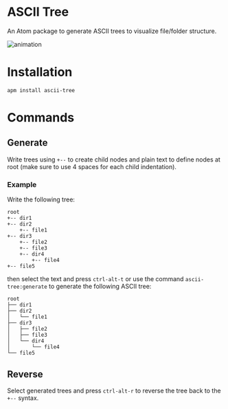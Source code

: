 # ASCII Tree

An Atom package to generate ASCII trees to visualize file/folder structure.

![animation](https://user-images.githubusercontent.com/7918069/33242100-633bd938-d284-11e7-9a07-fb2c42a40f93.gif)

# Installation

```
apm install ascii-tree
```

# Commands

## Generate

Write trees using `+--` to create child nodes and plain text to define nodes at root (make sure to use 4 spaces for each child indentation).

### Example

Write the following tree:

```
root
+-- dir1
+-- dir2
    +-- file1
+-- dir3
    +-- file2
    +-- file3
    +-- dir4
        +-- file4
+-- file5
```

then select the text and press `ctrl-alt-t` or use the command `ascii-tree:generate` to generate the following ASCII tree:

```
root
├── dir1
├── dir2
│   └── file1
├── dir3
│   ├── file2
│   ├── file3
│   └── dir4
│       └── file4
└── file5
```

## Reverse

Select generated trees and press `ctrl-alt-r` to reverse the tree back to the `+--` syntax.
